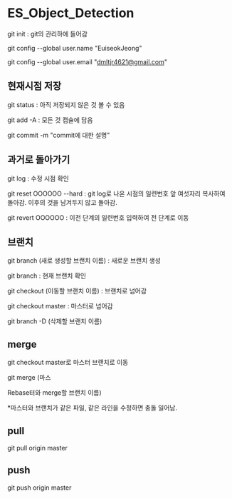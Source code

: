 # ES_Object_Detection

git init : git의 관리하에 들어감

git config --global user.name "EuiseokJeong"

git config --global user.email "dmltjr4621@gmail.com"


## 현재시점 저장

git status : 아직 저장되지 않은 것 볼 수 있음

git add -A : 모든 것 캡슐에 담음

git commit -m "commit에 대한 설명"


## 과거로 돌아가기

git log : 수정 시점 확인

git reset OOOOOO --hard : git log로 나온 시점의 일련번호 앞 여섯자리 복사하여 돌아감. 이후의 것을 남겨두지 않고 돌아감.

git revert OOOOOO : 이전 단계의 일련번호 입력하여 전 단계로 이동


## 브랜치

git branch (새로 생성할 브랜치 이름) : 새로운 브랜치 생성

git branch : 현재 브랜치 확인

git checkout (이동할 브랜치 이름) : 브랜치로 넘어감

git checkout master : 마스터로 넘어감

git branch -D (삭제할 브랜치 이름)


## merge

git checkout master로 마스터 브랜치로 이동

git merge (마스

Rebase터와 merge할 브랜치 이름)

*마스터와 브랜치가 같은 파일, 같은 라인을 수정하면 충돌 일어남.


## pull

git pull origin master 

## push 
git push origin master
